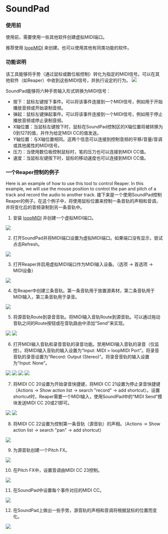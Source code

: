 # SoundPad

### 使用前
使用前，需要使用一些其他软件创建虚拟MIDI端口。

推荐使用 [loopMIDI](https://www.tobias-erichsen.de/software/loopmidi.html) 来创建。也可以使用其他有同类功能的软件。

### 功能说明
该工具能够将手势（通过鼠标或数位板控制）转化为指定的MIDI信号。可以在其他软件（如Reaper）中收到这些MIDI信号，并执行设定的行为。
![](https://raw.githubusercontent.com/SkyMXF/SoundPad/main/desc_img/midi_signal_pipe_cn.png)

SoundPad能够将六种手势输入形式转换为MIDI信号：
- 按下：鼠标左键按下事件。可以将该事件连接到一个MIDI信号，例如用于开始播放音频或开始录制音频。
- 弹起：鼠标左键弹起事件。可以将该事件连接到一个MIDI信号，例如用于停止播放音频或停止录制音频。
- X轴位置：当鼠标左键按下时，鼠标在SoundPad控制区的X轴位置将被转换为0到127的值，并作为给定MIDI CC的值发送。
- Y轴位置：与X轴位置相同。这两个信息可以连接到控制音频的平移/音量/音调或其他属性的MIDI信号。
- 压力：当使用数位板控制鼠标时，笔的压力也可以连接到MIDI CC值。
- 速度：当鼠标左键按下时，鼠标的移动速度也可以连接到MIDI CC值。

### 一个Reaper控制的例子
Here is an example of how to use this tool to control Reaper. In this example, we will use the mouse position to control the pan and pitch of a track and record the audio to another track.
接下来是一个使用SoundPad控制Reaper的例子。在这个例子中，将使用鼠标位置来控制一条音轨的声相和音调，并将变化后的音频录制到另一条音轨中。

1. 安装 [loopMIDI](https://www.tobias-erichsen.de/software/loopmidi.html) 并创建一个虚拟MIDI端口。

![](https://raw.githubusercontent.com/SkyMXF/SoundPad/main/desc_img/loop_midi_usage.png)

2. 打开SoundPad并将MIDI端口设置为虚拟MIDI端口。如果端口没有显示，尝试点击Refresh。

![](https://raw.githubusercontent.com/SkyMXF/SoundPad/main/desc_img/set_midi_port_in_sound_pad.png)

3. 打开Reaper并启用虚拟MIDI端口作为MIDI输入设备。（选项 -> 首选项 -> MIDI设备）

![](https://raw.githubusercontent.com/SkyMXF/SoundPad/main/desc_img/enable_midi_in_reaper.png)

4. 在Reaper中创建三条音轨。第一条音轨用于放置源素材，第二条音轨用于MIDI输入，第三条音轨用于录音。

![](https://raw.githubusercontent.com/SkyMXF/SoundPad/main/desc_img/create_tracks.png)

5. 将源音轨Route到录音音轨。将MIDI输入音轨Route到源音轨。可以通过拖动音轨之间的Route按钮或在音轨路由中添加“Send”来实现。

![](https://raw.githubusercontent.com/SkyMXF/SoundPad/main/desc_img/route_1_to_3.png)
![](https://raw.githubusercontent.com/SkyMXF/SoundPad/main/desc_img/route_2_to_1.png)

6. 打开MIDI输入音轨和录音音轨的录音功能。禁用MIDI输入音轨的录音（仅监控）。将MIDI输入音轨的输入设置为“Input: MIDI > loopMIDI Port”。将录音音轨的录音设置为“Record: Output (Stereo)”。将录音音轨的输入设置为“Input: None”。

![](https://raw.githubusercontent.com/SkyMXF/SoundPad/main/desc_img/set_midi_track_record.png)
![](https://raw.githubusercontent.com/SkyMXF/SoundPad/main/desc_img/set_midi_track_input.png)
![](https://raw.githubusercontent.com/SkyMXF/SoundPad/main/desc_img/set_record_track_record.png)
![](https://raw.githubusercontent.com/SkyMXF/SoundPad/main/desc_img/set_record_track_input.png)

7. 将MIDI CC 20设置为开始录音快捷键，将MIDI CC 21设置为停止录音快捷键（Actions -> Show action list -> search "record" -> add shortcut）。设置shortcut时，Reaper需要一个MIDI输入，使用SoundPad中的“MIDI Send”模块发送MIDI CC 20或21即可。

![](https://raw.githubusercontent.com/SkyMXF/SoundPad/main/desc_img/add_transport_control.png)
![](https://raw.githubusercontent.com/SkyMXF/SoundPad/main/desc_img/bind_midi.png)

8. 将MIDI CC 22设置为控制第一条音轨（源音轨）的声相。（Actions -> Show action list -> search "pan" -> add shortcut）

![](https://raw.githubusercontent.com/SkyMXF/SoundPad/main/desc_img/bind_pan.png)

9. 为源音轨创建一个Pitch FX。

![](https://raw.githubusercontent.com/SkyMXF/SoundPad/main/desc_img/add_pitch_fx.png)

10. 在Pitch FX中，设置音调由MIDI CC 23控制。

![](https://raw.githubusercontent.com/SkyMXF/SoundPad/main/desc_img/bind_pitch.png)

11. 在SoundPad中设置每个事件对应的MIDI CC。

![](https://raw.githubusercontent.com/SkyMXF/SoundPad/main/desc_img/set_in_sound_pad.png)

12. 在SoundPad上做出一些手势，源音轨的声相和音调将根据鼠标的位置而变化。

![](https://raw.githubusercontent.com/SkyMXF/SoundPad/main/desc_img/control_effects.png)
